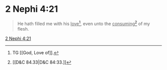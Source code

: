 # 2 Nephi 4:21

> He hath filled me with his <u>love</u>[^a], even unto the <u>consuming</u>[^b] of my flesh.

[2 Nephi 4:21](https://www.churchofjesuschrist.org/study/scriptures/bofm/2-ne/4?lang=eng&id=p21#p21)


[^a]: TG [[God, Love of]].
[^b]: [[D&C 84.33|D&C 84:33.]]
